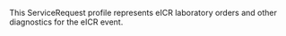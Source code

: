 This ServiceRequest profile represents eICR laboratory orders and other diagnostics for the eICR event.